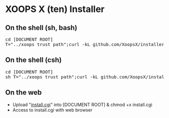 XOOPS X (ten) Installer
=======================

## On the shell (sh, bash)

<pre>
cd [DOCUMENT ROOT]
T="../xoops_trust_path";curl -kL github.com/XoopsX/installer/raw/master/install.sh|sed "s#&lt;T&gt;#$T#"|sh
</pre>
</code>

## On the shell (csh)

<pre>
cd [DOCUMENT ROOT]
sh T="../xoops_trust_path";curl -kL github.com/XoopsX/installer/raw/master/install.sh|sed "s#&lt;T&gt;#$T#"|sh
</pre>
</code>

## On the web

* Upload "[install.cgi](https://github.com/XoopsX/installer/raw/master/install.cgi)" into [DOCUMENT ROOT] & chmod +x install.cgi
* Access to install.cgi with web browser
